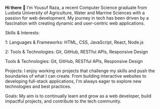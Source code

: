 **Hi there** 👋
I’m Yousuf Raza, a recent Computer Science graduate from Lusbela University of Agriculture, Water and Marrine Sciences with a passion for web development. My journey in tech has been driven by a fascination with creating dynamic and user-centric web applications.

 Skills & Interests:

1: Languages & Frameworks:
 HTML, CSS, JavaScript, React, Node.js

2: Tools & Technologies:
Git, GitHub, RESTful APIs, Responsive Design

Tools & Technologies:
Git, GitHub, RESTful APIs, Responsive Design

Projects: 
I enjoy working on projects that challenge my skills and push the boundaries of what I can create. From building interactive websites to developing full-stack applications, I'm always eager to explore new technologies and best practices.

Goals:
My aim is to continually learn and grow as a web developer, build impactful projects, and contribute to the tech community.
